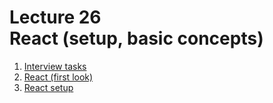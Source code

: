 <h1>
    Lecture 26<br>
    <b>React</b> (setup, basic concepts)
</h1>

<ol>
    <li>
        <a href="01.md">Interview tasks</a>
    </li>
    <li>
        <a href="02.md">React (first look)</a>
    </li>
    <li>
        <a href="03.md">React setup</a>
    </li>
</ol>

